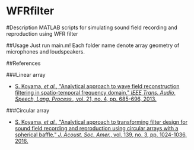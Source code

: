WFRfilter
==
#Description
MATLAB scripts for simulating sound field recording and reproduction using WFR filter

##Usage
Just run main.m! Each folder name denote array geometry of microphones and loudspeakers.

##References

###Linear array
- [S. Koyama, *et al.*, "Analytical approach to wave field reconstruction filtering in spatio-temporal frequency domain," *IEEE Trans. Audio, Speech, Lang. Process.*, vol. 21, no. 4, pp. 685-696, 2013.](http://dx.doi.org/10.1109/TASL.2012.2229985)

###Circular array
- [S. Koyama, *et al.*, "Analytical approach to transforming filter design for sound field recording and reproduction using circular arrays with a spherical baffle," *J. Acoust. Soc. Amer.*, vol. 139, no. 3, pp. 1024-1036, 2016.](http://dx.doi.org/10.1121/1.4942590)
